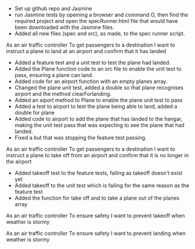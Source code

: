 - Set up github repo and Jasmine
- run Jasmine tests by opeining a browser and command O, 
    then find the required project and open the specRunner.html file that would have been downloaded with the Jasmine files.
- Added all new files (spec and src), as made, to the spec runner script.

As an air traffic controller
To get passengers to a destination
I want to instruct a plane to land at
an airport and confirm that it has landed

- Added a feature test and a unit test to test the plane had landed.
- Added the Plane function code to an src file to enable the unit test to pass, ensuring a      plane can land.
- Added code for an airport function with an empty planes array.
- Changed the plane unit test, added a double so that plane recognises airport and the          method clearForlanding.
- Added an aiport method to Plane to enable the plane unit test to pass
- Added a test to airport to test the plane being able to land, added a double for plane
- Added code to airport to add the plane that has landed to the hangar, making the unit         test pass that was expecting to see the plane that had landed.
- Fixed a but that was stopping the feature test passing.


As an air traffic controller
To get passengers to a destination
I want to instruct a plane to take off from
an airport and confirm that it is no longer in the airport

- Added takeoff test to the feature tests, failing as takeoff doesn't exist yet
- Added takeoff to the unit test which is failing for the same reason as the feature test
- Added the function for take off and to take a plane out of the planes array

As an air traffic controller
To ensure safety
I want to prevent takeoff when weather is stormy



As an air traffic controller
To ensure safety
I want to prevent landing when weather is stormy
